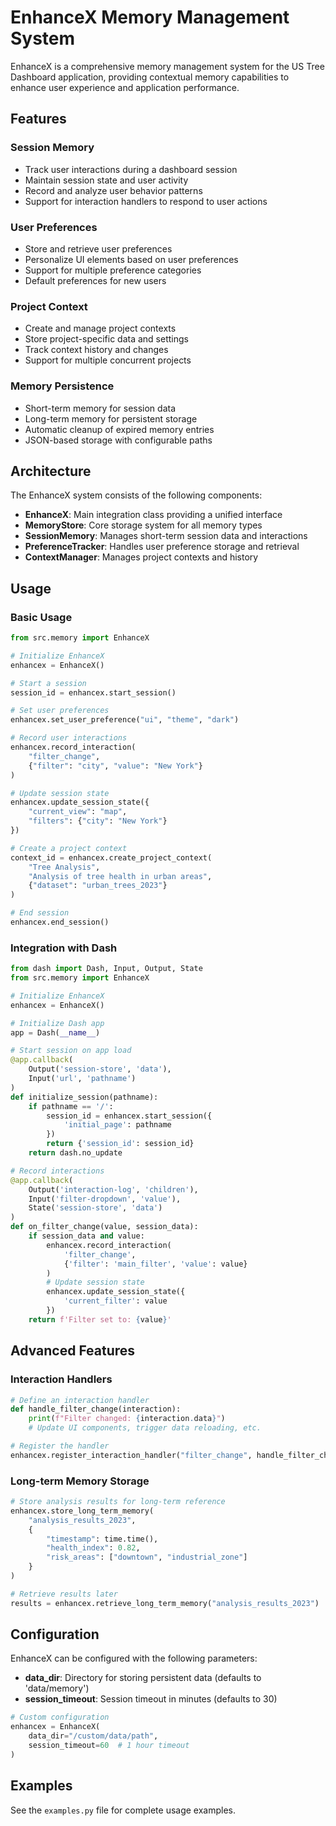 # EnhanceX Memory Management System

EnhanceX is a comprehensive memory management system for the US Tree Dashboard application, providing contextual memory capabilities to enhance user experience and application performance.

## Features

### Session Memory
- Track user interactions during a dashboard session
- Maintain session state and user activity
- Record and analyze user behavior patterns
- Support for interaction handlers to respond to user actions

### User Preferences
- Store and retrieve user preferences
- Personalize UI elements based on user preferences
- Support for multiple preference categories
- Default preferences for new users

### Project Context
- Create and manage project contexts
- Store project-specific data and settings
- Track context history and changes
- Support for multiple concurrent projects

### Memory Persistence
- Short-term memory for session data
- Long-term memory for persistent storage
- Automatic cleanup of expired memory entries
- JSON-based storage with configurable paths

## Architecture

The EnhanceX system consists of the following components:

- **EnhanceX**: Main integration class providing a unified interface
- **MemoryStore**: Core storage system for all memory types
- **SessionMemory**: Manages short-term session data and interactions
- **PreferenceTracker**: Handles user preference storage and retrieval
- **ContextManager**: Manages project contexts and history

## Usage

### Basic Usage

```python
from src.memory import EnhanceX

# Initialize EnhanceX
enhancex = EnhanceX()

# Start a session
session_id = enhancex.start_session()

# Set user preferences
enhancex.set_user_preference("ui", "theme", "dark")

# Record user interactions
enhancex.record_interaction(
    "filter_change", 
    {"filter": "city", "value": "New York"}
)

# Update session state
enhancex.update_session_state({
    "current_view": "map",
    "filters": {"city": "New York"}
})

# Create a project context
context_id = enhancex.create_project_context(
    "Tree Analysis",
    "Analysis of tree health in urban areas",
    {"dataset": "urban_trees_2023"}
)

# End session
enhancex.end_session()
```

### Integration with Dash

```python
from dash import Dash, Input, Output, State
from src.memory import EnhanceX

# Initialize EnhanceX
enhancex = EnhanceX()

# Initialize Dash app
app = Dash(__name__)

# Start session on app load
@app.callback(
    Output('session-store', 'data'),
    Input('url', 'pathname')
)
def initialize_session(pathname):
    if pathname == '/':
        session_id = enhancex.start_session({
            'initial_page': pathname
        })
        return {'session_id': session_id}
    return dash.no_update

# Record interactions
@app.callback(
    Output('interaction-log', 'children'),
    Input('filter-dropdown', 'value'),
    State('session-store', 'data')
)
def on_filter_change(value, session_data):
    if session_data and value:
        enhancex.record_interaction(
            'filter_change',
            {'filter': 'main_filter', 'value': value}
        )
        # Update session state
        enhancex.update_session_state({
            'current_filter': value
        })
    return f'Filter set to: {value}'
```

## Advanced Features

### Interaction Handlers

```python
# Define an interaction handler
def handle_filter_change(interaction):
    print(f"Filter changed: {interaction.data}")
    # Update UI components, trigger data reloading, etc.

# Register the handler
enhancex.register_interaction_handler("filter_change", handle_filter_change)
```

### Long-term Memory Storage

```python
# Store analysis results for long-term reference
enhancex.store_long_term_memory(
    "analysis_results_2023",
    {
        "timestamp": time.time(),
        "health_index": 0.82,
        "risk_areas": ["downtown", "industrial_zone"]
    }
)

# Retrieve results later
results = enhancex.retrieve_long_term_memory("analysis_results_2023")
```

## Configuration

EnhanceX can be configured with the following parameters:

- **data_dir**: Directory for storing persistent data (defaults to 'data/memory')
- **session_timeout**: Session timeout in minutes (defaults to 30)

```python
# Custom configuration
enhancex = EnhanceX(
    data_dir="/custom/data/path",
    session_timeout=60  # 1 hour timeout
)
```

## Examples

See the `examples.py` file for complete usage examples.